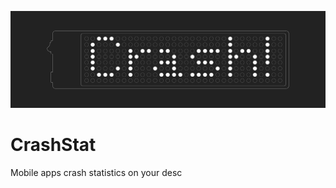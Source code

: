 ![](https://github.com/iSapozhnik/CrashStat/raw/master/Assets/Asset.png)

# CrashStat
Mobile apps crash statistics on your desc
